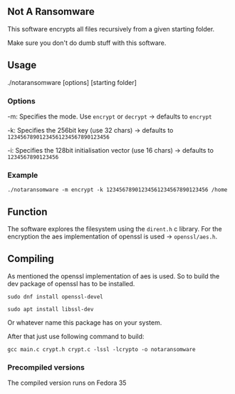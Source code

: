 ## Not A Ransomware

This software encrypts all files recursively from a given starting folder.

Make sure you don't do dumb stuff with this software.

## Usage
./notaransomware [options] [starting folder]

### Options

-m: Specifies the mode. Use `encrypt` or `decrypt` -> defaults to `encrypt`

-k: Specifies the 256bit key (use 32 chars) -> defaults to `12345678901234561234567890123456`

-i: Specifies the 128bit initialisation vector (use 16 chars) -> defaults to `1234567890123456`

### Example 
`./notaransomware -m encrypt -k 12345678901234561234567890123456 /home`

## Function

The software explores the filesystem using the `dirent.h` c library.
For the encryption the aes implementation of openssl is used -> `openssl/aes.h`.

## Compiling

As mentioned the openssl implementation of aes is used. So to build the dev package of openssl has to be installed.

`sudo dnf install openssl-devel`

`sudo apt install libssl-dev`

Or whatever name this package has on your system.

After that just use following command to build:

`gcc main.c crypt.h crypt.c -lssl -lcrypto -o notaransomware`

### Precompiled versions

The compiled version runs on Fedora 35